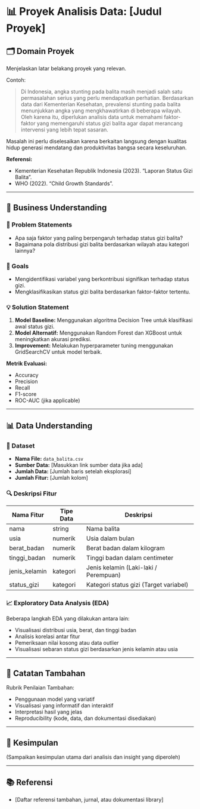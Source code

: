 # 📊 Proyek Analisis Data: [Judul Proyek]

## 🗂️ Domain Proyek

Menjelaskan latar belakang proyek yang relevan.

Contoh:
> Di Indonesia, angka stunting pada balita masih menjadi salah satu permasalahan serius yang perlu mendapatkan perhatian. Berdasarkan data dari Kementerian Kesehatan, prevalensi stunting pada balita menunjukkan angka yang mengkhawatirkan di beberapa wilayah. Oleh karena itu, diperlukan analisis data untuk memahami faktor-faktor yang memengaruhi status gizi balita agar dapat merancang intervensi yang lebih tepat sasaran.

Masalah ini perlu diselesaikan karena berkaitan langsung dengan kualitas hidup generasi mendatang dan produktivitas bangsa secara keseluruhan.

**Referensi:**
- Kementerian Kesehatan Republik Indonesia (2023). “Laporan Status Gizi Balita”.
- WHO (2022). “Child Growth Standards”.

---

## 💼 Business Understanding

### 🧩 Problem Statements
- Apa saja faktor yang paling berpengaruh terhadap status gizi balita?
- Bagaimana pola distribusi gizi balita berdasarkan wilayah atau kategori lainnya?

### 🎯 Goals
- Mengidentifikasi variabel yang berkontribusi signifikan terhadap status gizi.
- Mengklasifikasikan status gizi balita berdasarkan faktor-faktor tertentu.

### 💡 Solution Statement
1. **Model Baseline:** Menggunakan algoritma Decision Tree untuk klasifikasi awal status gizi.
2. **Model Alternatif:** Menggunakan Random Forest dan XGBoost untuk meningkatkan akurasi prediksi.
3. **Improvement:** Melakukan hyperparameter tuning menggunakan GridSearchCV untuk model terbaik.

**Metrik Evaluasi:**
- Accuracy
- Precision
- Recall
- F1-score
- ROC-AUC (jika applicable)

---

## 📊 Data Understanding

### 📁 Dataset
- **Nama File:** `data_balita.csv`
- **Sumber Data:** [Masukkan link sumber data jika ada]
- **Jumlah Data:** [Jumlah baris setelah eksplorasi]
- **Jumlah Fitur:** [Jumlah kolom]

### 🔍 Deskripsi Fitur

| Nama Fitur       | Tipe Data | Deskripsi                             |
|------------------|-----------|----------------------------------------|
| nama             | string    | Nama balita                            |
| usia             | numerik   | Usia dalam bulan                       |
| berat_badan      | numerik   | Berat badan dalam kilogram             |
| tinggi_badan     | numerik   | Tinggi badan dalam centimeter          |
| jenis_kelamin    | kategori  | Jenis kelamin (Laki-laki / Perempuan) |
| status_gizi      | kategori  | Kategori status gizi (Target variabel)|

### 📈 Exploratory Data Analysis (EDA)
Beberapa langkah EDA yang dilakukan antara lain:
- Visualisasi distribusi usia, berat, dan tinggi badan
- Analisis korelasi antar fitur
- Pemeriksaan nilai kosong atau data outlier
- Visualisasi sebaran status gizi berdasarkan jenis kelamin atau usia

---

## 📝 Catatan Tambahan
Rubrik Penilaian Tambahan:
- Penggunaan model yang variatif
- Visualisasi yang informatif dan interaktif
- Interpretasi hasil yang jelas
- Reproducibility (kode, data, dan dokumentasi disediakan)

---

## 📌 Kesimpulan
(Sampaikan kesimpulan utama dari analisis dan insight yang diperoleh)

---

## 📚 Referensi
- [Daftar referensi tambahan, jurnal, atau dokumentasi library]

